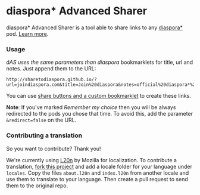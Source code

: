 diaspora* Advanced Sharer
=========================

diaspora* Advanced Sharer is a tool able to share links to any [diaspora*](http://github.com/diaspora/diaspora) pod. [Learn more](http://sharetodiaspora.github.io/about).

### Usage
d*AS uses the same parameters than diaspora* bookmarklets for title, url and notes. Just append them to the URL:

```
http://sharetodiaspora.github.io/?url=joindiaspora.com&title=Join%20diaspora&notes=official%20diaspora*%20pod
```

You can use [share buttons and a custom bookmarklet](http://sharetodiaspora.github.io/about) to create these links.

**Note**: If you've marked *Remember my choice* then you will be always redirected to the pods you chose that time. To avoid this, add the parameter `&redirect=false` on the URL.

### Contributing a translation
So you want to contribute? Thank you!

We're currently using [L20n](https://github.com/l20n/l20n.js) by Mozilla for localization. To contribute a translation, [fork this project](https://github.com/sharetodiaspora/sharetodiaspora.github.com/fork) and add a locale folder for your language under `locales`. Copy the files `about.l20n` and `index.l20n` from another locale and use them to translate to your language. Then create a pull request to send them to the original repo.